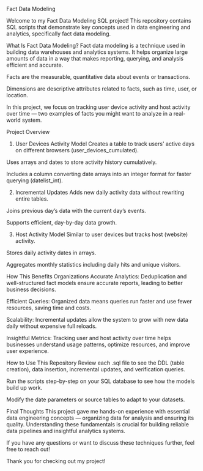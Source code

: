 Fact Data Modeling


Welcome to my Fact Data Modeling SQL project! This repository contains SQL scripts that demonstrate key concepts used in data engineering and analytics, specifically fact data modeling.

What Is Fact Data Modeling?
Fact data modeling is a technique used in building data warehouses and analytics systems. It helps organize large amounts of data in a way that makes reporting, querying, and analysis efficient and accurate.

Facts are the measurable, quantitative data about events or transactions.

Dimensions are descriptive attributes related to facts, such as time, user, or location.

In this project, we focus on tracking user device activity and host activity over time — two examples of facts you might want to analyze in a real-world system.

Project Overview
1. User Devices Activity Model
Creates a table to track users' active days on different browsers (user_devices_cumulated).

Uses arrays and dates to store activity history cumulatively.

Includes a column converting date arrays into an integer format for faster querying (datelist_int).

2. Incremental Updates
Adds new daily activity data without rewriting entire tables.

Joins previous day’s data with the current day’s events.

Supports efficient, day-by-day data growth.

3. Host Activity Model
Similar to user devices but tracks host (website) activity.

Stores daily activity dates in arrays.

Aggregates monthly statistics including daily hits and unique visitors.

How This Benefits Organizations
Accurate Analytics: Deduplication and well-structured fact models ensure accurate reports, leading to better business decisions.

Efficient Queries: Organized data means queries run faster and use fewer resources, saving time and costs.

Scalability: Incremental updates allow the system to grow with new data daily without expensive full reloads.

Insightful Metrics: Tracking user and host activity over time helps businesses understand usage patterns, optimize resources, and improve user experience.

How to Use This Repository
Review each .sql file to see the DDL (table creation), data insertion, incremental updates, and verification queries.

Run the scripts step-by-step on your SQL database to see how the models build up work.

Modify the date parameters or source tables to adapt to your datasets.

Final Thoughts
This project gave me hands-on experience with essential data engineering concepts — organizing data for analysis and ensuring its quality. Understanding these fundamentals is crucial for building reliable data pipelines and insightful analytics systems.

If you have any questions or want to discuss these techniques further, feel free to reach out!

Thank you for checking out my project!


